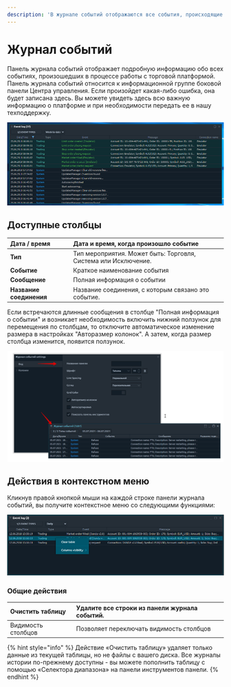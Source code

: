 ```yaml
---
description: 'В журнале событий отображаются все события, происходящие в Quantower.'
---
```


# Журнал событий

Панель журнала событий отображает подробную информацию обо всех событиях, произошедших в процессе работы с торговой платформой. Панель журнала событий относится к информационной группе боковой панели Центра управления. Если произойдет какая-либо ошибка, она будет записана здесь. Вы можете увидеть здесь всю ​​важную информацию о платформе и при необходимости передать ее в нашу техподдержку.

![&#x41E;&#x431;&#x449;&#x438;&#x439; &#x432;&#x438;&#x434; &#x43F;&#x430;&#x43D;&#x435;&#x43B;&#x438; &#x416;&#x443;&#x440;&#x43D;&#x430;&#x43B;&#x430; &#x441;&#x43E;&#x431;&#x44B;&#x442;&#x438;&#x439;](../.gitbook/assets/eventlog%20%281%29.png)

## Доступные столбцы

| Дата / время | Дата и время, когда произошло событие |
| :--- | :--- |
| **Тип** | Тип мероприятия. Может быть: Торговля, Система или Исключение. |
| **Событие** | Краткое наименование события |
| **Сообщение** | Полная информация о событии |
| **Название соединения** | Название соединения, с которым связано это событие. |

Если встречаются длинные сообщения в столбце "Полная информация о событии" и возникает необходимость включить нижний ползунок для перемещения по столбцам, то отключите автоматическое изменение размера в настройках "Авторазмер колонок". А затем, когда размер столбца изменится, появится ползунок.

![](../.gitbook/assets/nastroiki-tablichnykh-panelei.png)

## Действия в контекстном меню

Кликнув правой кнопкой мыши на каждой строке панели журнала событий, вы получите контекстное меню со следующими функциями:

![&#x424;&#x443;&#x43D;&#x43A;&#x446;&#x438;&#x438; &#x43A;&#x43E;&#x43D;&#x442;&#x435;&#x43A;&#x441;&#x442;&#x43D;&#x43E;&#x433;&#x43E; &#x43C;&#x435;&#x43D;&#x44E;](../.gitbook/assets/eventlogcontextmenu.png)

### Общие действия

| Очистить таблицу | Удалите все строки из панели журнала событий. |
| :--- | :--- |
| Видимость столбцов | Позволяет переключать видимость столбцов |

{% hint style="info" %}
Действие «Очистить таблицу» удаляет только данные из текущей таблицы, но не файлы с вашего диска. Все журналы истории по-прежнему доступны - вы можете пополнить таблицу с помощью «Селектора диапазона» на панели инструментов панели.
{% endhint %}

